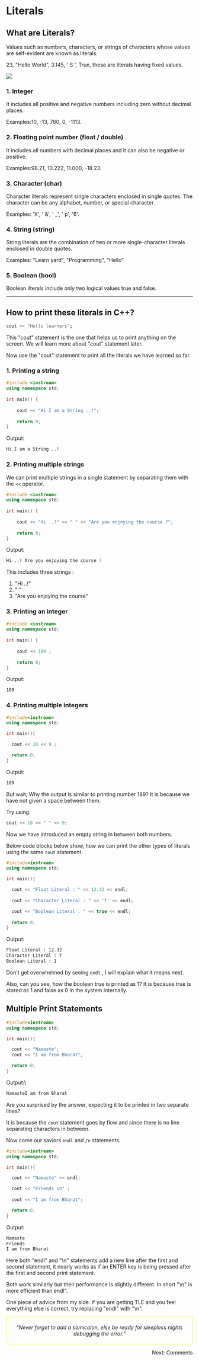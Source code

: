 # Literals
##  What are Literals?
<p>Values such as numbers, characters, or strings of characters whose values are self-evident are known as literals.</p>

<p> 23, "Hello World", 3.145, ' S ', True, these are literals having fixed values.</p>

<img align="center" src="https://read.learnyard.com/content/images/2023/10/FigJam-basics--1-.png"/>

### 1. Integer
It includes all positive and negative numbers including zero without decimal places.

Examples:10, -13, 760, 0, -1113.

### 2. Floating point number (float / double) 
It includes all numbers with decimal places and it can also be negative or positive.

Examples:98.21, 10.222, 11.000, -18.23.
### 3. Character (char)
Character literals represent single characters enclosed in single quotes. The character can be any alphabet, number, or special character.

Examples: 'X', ' &', ' _', ' p', '6'.

### 4. String (string)
String literals are the combination of two or more single-character literals enclosed in double quotes.

Examples: "Learn yard", "Programming", "Hello"

### 5. Boolean (bool)
Boolean literals include only two logical values true and false.

<hr/>

## How to print these literals in C++?
```bash
cout << "Hello learners"; 
```
This "cout" statement is the one that helps us to print anything on the screen. We will learn more about "cout" statement later.

Now use the "cout" statement to print all the literals we have learned so far.

### 1. Printing a string
```c++
#include <iostream>
using namespace std;
 
int main() {
 
    cout << "Hi I am a String ..!";
 
    return 0;
}
```

Output:
``` bash
Hi I am a String ..!
```

### 2. Printing multiple strings
We can print multiple strings in a single statement by separating them with the `<<` operator.

```C++
#include <iostream>
using namespace std;
 
int main() {
 
    cout << "Hi ..!" << " " << "Are you enjoying the course ?";
 
    return 0;
}
```

Output:
```bash
Hi ..! Are you enjoying the course ?
```

This includes three strings :

1. "Hi ..!"
2. " "
3. "Are you enjoying the course"

### 3. Printing an integer
```cpp
#include <iostream>
using namespace std;
 
int main() {
 
    cout << 189 ;
 
    return 0;
}
```

Output:
```bash
189
```

### 4. Printing multiple integers
```cpp
#include<iostream>
using namespace std;

int main(){

  cout << 18 << 9 ;

  return 0;
}
```
Output:

```bash
189
```
But wait, Why the output is similar to printing number 189? It is because we have not given a space between them.

Try using:
```cpp
cout << 18 << " " << 9;
```
Now we have introduced an empty string in between both numbers.

Below code blocks below show, how we can print the other types of literals using the same `cout` statement.

``` cpp
#include<iostream>
using namespace std;

int main(){

  cout << "Float Literal : " << 12.32 << endl;
  
  cout << "Character Literal : " << 'T' << endl;

  cout << "Boolean Literal : " << true << endl;
  
  return 0;
}
```
Output:
```bash
Float Literal : 12.32
Character Literal : T
Boolean Literal : 1
```

Don't get overwhelmed by seeing `endl` , I will explain what it means next.

Also, can you see, how the boolean true is printed as 1? It is because true is stored as 1 and false as 0 in the system internally.

## Multiple Print Statements
``` cpp
#include<iostream>
using namespace std;

int main(){

  cout << "Namaste";
  cout << "I am from Bharat";

  return 0;
}
```

Output:\
```bash
NamasteI am from Bharat
```

Are you surprised by the answer, expecting it to be printed in two separate lines?

It is because the `cout` statement goes by flow and since there is no line separating characters in between.

Now come our saviors `endl` and `/n` statements.

``` cpp
#include<iostream>
using namespace std;

int main(){

  cout << "Namaste" << endl;

  cout << "Friends \n" ;
  
  cout << "I am from Bharat";

  return 0;
}
```
Output:
``` bash
Namaste 
Friends
I am from Bharat
```

Here both "endl" and "\n" statements add a new line after the first and second statement, it nearly works as if an ENTER key is being pressed after the first and second print statement.

Both work similarly but their performance is slightly different. In short "\n" is more efficient than endl".

One piece of advice from my side. If you are getting TLE and you feel everything else is correct, try replacing "endl" with "\n".

<div align="center" style="border:1px solid yellow; padding: 5px 10px;">
    <p><i>"Never forget to add a semicolon, else be ready for sleepless nights debugging the error." </i></p>
</div>
<div align="right" >
    
<a style="text-decoration:none;" href="../Literals/">Next: Comments</a>
</div>
